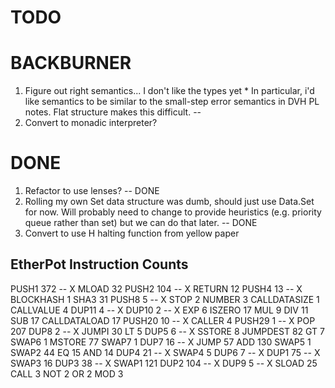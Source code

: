 # TODO


# BACKBURNER

  1. Figure out right semantics... I don't like the types yet
    * In particular, i'd like semantics to be similar to the small-step error
      semantics in DVH PL notes. Flat structure makes this difficult. -- 
  2. Convert to monadic interpreter?

# DONE

  1. Refactor to use lenses? -- DONE
  2. Rolling my own Set data structure was dumb, should just use Data.Set for now. Will probably need
     to change to provide heuristics (e.g. priority queue rather than set) but we can do that later. -- DONE
  3. Convert to use H halting function from yellow paper

## EtherPot Instruction Counts

  PUSH1 372 -- X
  MLOAD 32
  PUSH2 104 -- X
  RETURN 12
  PUSH4 13  -- X
  BLOCKHASH 1
  SHA3 31
  PUSH8 5 -- X
  STOP 2
  NUMBER 3
  CALLDATASIZE 1
  CALLVALUE 4
  DUP11 4 -- X
  DUP10 2 -- X
  EXP 6
  ISZERO 17
  MUL 9
  DIV 11
  SUB 17
  CALLDATALOAD 17
  PUSH20 10 -- X
  CALLER 4
  PUSH29 1 -- X
  POP 207
  DUP8 2 -- X
  JUMPI 30
  LT 5
  DUP5 6 -- X
  SSTORE 8
  JUMPDEST 82
  GT 7
  SWAP6 1
  MSTORE 77
  SWAP7 1
  DUP7 16 -- X
  JUMP 57
  ADD 130
  SWAP5 1
  SWAP2 44
  EQ 15
  AND 14
  DUP4 21 -- X
  SWAP4 5
  DUP6 7 -- X
  DUP1 75 -- X
  SWAP3 16
  DUP3 38 -- X
  SWAP1 121
  DUP2 104 -- X
  DUP9 5 -- X
  SLOAD 25
  CALL 3
  NOT 2
  OR 2
  MOD 3

